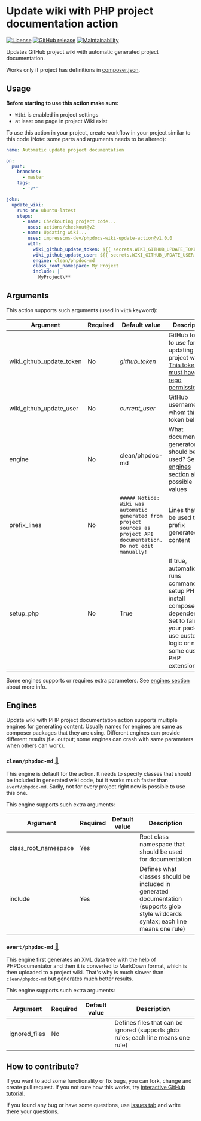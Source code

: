 # Update wiki with PHP project documentation action

[![License](https://img.shields.io/github/license/impresscms-dev/phpdocs-wiki-update-action.svg)](LICENSE)
[![GitHub release](https://img.shields.io/github/release/impresscms-dev/phpdocs-wiki-update-action.svg)](https://github.com/impresscms-dev/phpdocs-wiki-update-action/releases) [![Maintainability](https://api.codeclimate.com/v1/badges/4fd000d25f3d24e04752/maintainability)](https://codeclimate.com/github/impresscms-dev/phpdocs-wiki-update-action/maintainability) 

Updates GitHub project wiki with automatic generated project documentation.

Works only if project has definitions in [composer.json](https://getcomposer.org/doc/01-basic-usage.md).

## Usage

**Before starting to use this action make sure:** 
* `Wiki` is enabled in project settings 
* at least one page in project Wiki exist

To use this action in your project, create workflow in your project similar
to this code (Note: some parts and arguments needs to be altered):
```yaml
name: Automatic update project documentation

on:
  push:
    branches:
      - master
    tags:
      - 'v*'

jobs:
  update_wiki:
    runs-on: ubuntu-latest
    steps:
      - name: Checkouting project code...
        uses: actions/checkout@v2
      - name: Updating wiki...
        uses: impresscms-dev/phpdocs-wiki-update-action@v1.0.0
        with:
          wiki_github_update_token: ${{ secrets.WIKI_GITHUB_UPDATE_TOKEN }}
          wiki_github_update_user: ${{ secrets.WIKI_GITHUB_UPDATE_USER }}
          engine: clean/phpdoc-md
          class_root_namespace: My Project
          include: |
            MyProject\**
```

## Arguments 

This action supports such arguments (used in `with` keyword):

| Argument                 | Required | Default value                                                                                                         | Description                                                                                                                                                             |
|--------------------------|----------|-----------------------------------------------------------------------------------------------------------------------|-------------------------------------------------------------------------------------------------------------------------------------------------------------------------|
| wiki_github_update_token | No       | *github_token*                                                                                                        | GitHub token to use for updating project wiki. [This token must have all repo permissions](https://github.com/settings/tokens/new?scopes=repo).                         |
| wiki_github_update_user  | No       | *current_user*                                                                                                        | GitHub username for whom this token belongs                                                                                                                             |
| engine                   | No       | clean/phpdoc-md                                                                                                       | What documentation generator should be used? See [engines section](#engines) about possible values                                                                      |
| prefix_lines             | No       | `##### Notice: Wiki was automatic generated from project sources as project API documentation. Do not edit manually!` | Lines that will be used to prefix generated wiki content                                                                                                                |
 | setup_php | No | True                                                                                                                  | If true, automatically runs commands to setup PHP and install composer dependencies. Set to false, if your package use custom logic or needs some custom PHP extensions | 

Some engines supports or requires extra parameters. See [engines section](#engines) about more info.

## Engines

Update wiki with PHP project documentation action supports multiple engines for generating content. Usually names for engines are same as composer packages that they are using. Different engines can provide different results (f.e. output; some engines can crash with same parameters when others can work).

### `clean/phpdoc-md` [🔗](https://github.com/clean/phpdoc-md)

This engine is default for the action. It needs to specify classes that should be included in generated wiki code, but it works much faster than `evert/phpdoc-md`. Sadly, not for every project right now is possible to use this one.

This engine supports such extra arguments:

| Argument | Required | Default value | Description |
|----------|----------|---------------|-------------|
| class_root_namespace | Yes | | Root class namespace that should be used for documentation |
| include | Yes | | Defines what classes should be included in generated documentation (supports glob style wildcards syntax; each line means one rule) |

### `evert/phpdoc-md` [🔗](https://github.com/evert/phpdoc-md)

This engine first generates an XML data tree with the help of PHPDocumentator and then it is converted to MarkDown format, which is then uploaded to a project wiki. That's why is much slower than `clean/phpdoc-md` but generates much better results.

This engine supports such extra arguments:

| Argument      | Required | Default value | Description                                                                       |
|---------------|----------|---------------|-----------------------------------------------------------------------------------|
| ignored_files | No       |               | Defines files that can be ignored (supports glob rules; each line means one rule) |

## How to contribute? 

If you want to add some functionality or fix bugs, you can fork, change and create pull request. If you not sure how this works, try [interactive GitHub tutorial](https://try.github.io).

If you found any bug or have some questions, use [issues tab](https://github.com/impresscms-dev/phpdocs-wiki-update-action/issues) and write there your questions.

